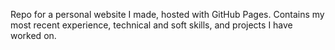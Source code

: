 Repo for a personal website I made, hosted with GitHub Pages. Contains my most recent experience, technical and soft skills, and projects I have worked on. 
